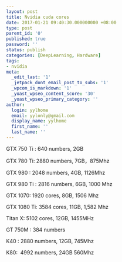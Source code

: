 ```yaml
---
layout: post
title: Nvidia cuda cores
date: 2017-01-21 09:40:30.000000000 +08:00
type: post
parent_id: '0'
published: true
password: ''
status: publish
categories: [DeepLearning, Hardware]
tags:
- nvidia
meta:
  _edit_last: '1'
  _jetpack_dont_email_post_to_subs: '1'
  _wpcom_is_markdown: '1'
  _yoast_wpseo_content_score: '30'
  _yoast_wpseo_primary_category: ''
author:
  login: yylhome
  email: yylonly@gmail.com
  display_name: yylhome
  first_name: ''
  last_name: ''
---
```

<p>GTX 750 Ti : 640 numbers, 2GB</p>
<p>GTX 780 Ti: 2880 numbers, 7GB，875Mhz</p>
<p>GTX 980 : 2048 numbers, 4GB, 1126Mhz</p>
<p>GTX 980 Ti : 2816 numbers, 6GB, <span class="right">1000 Mhz</span></p>
<p>GTX 1070: 1920 cores, 8GB, 1506 Mhz</p>
<p>GTX 1080 Ti: 3584 cores, 11GB, 1,582 Mhz</p>
<p>Titan X: 5102 cores, 12GB, 1455MHz</p>
<p>GT 750M : 384 numbers</p>
<p>K40 : 2880 numbers, 12GB, 745Mhz</p>
<p>K80:  4992 numbers, 24GB 560Mhz</p>
